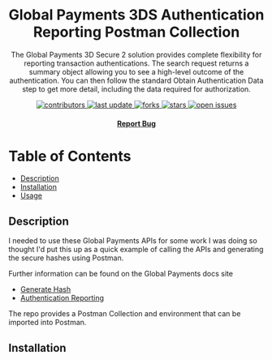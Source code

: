 <div align="center">

  <h1>Global Payments 3DS Authentication Reporting Postman Collection</h1>
  
  <p>
    The Global Payments 3D Secure 2 solution provides complete flexibility for reporting transaction authentications. The search request returns a summary object allowing you to see a high-level outcome of the authentication. You can then follow the standard Obtain Authentication Data step to get more detail, including the data required for authorization.

  </p>

<!-- Badges -->
<p>
<a href="https://github.com/craigashields/global-payments-3ds-auth-search-postman-collection/graphs/contributors">
    <img src="https://img.shields.io/github/contributors/craigashields/global-payments-3ds-auth-search-postman-collection" alt="contributors" />
</a>
<a href="">
    <img src="https://img.shields.io/github/last-commit/craigashields/global-payments-3ds-auth-search-postman-collection" alt="last update" />
</a>
<a href="https://github.com/craigashields/global-payments-3ds-auth-search-postman-collection/network/members">
    <img src="https://img.shields.io/github/forks/craigashields/global-payments-3ds-auth-search-postman-collection" alt="forks" />
</a>
<a href="https://github.com/craigashields/global-payments-3ds-auth-search-postman-collection/stargazers">
    <img src="https://img.shields.io/github/stars/craigashields/global-payments-3ds-auth-search-postman-collection" alt="stars" />
</a>
<a href="https://github.com/craigashields/global-payments-3ds-auth-search-postman-collection/issues/">
    <img src="https://img.shields.io/github/issues/craigashields/global-payments-3ds-auth-search-postman-collection" alt="open issues" />
</a>
</p>  
<h4>
    <a href="https://github.com/craigashields/global-payments-3ds-auth-search-postman-collection/issues/">Report Bug</a>
  </h4>
</div>

# Table of Contents

- [Description](#description)
- [Installation](#installation)
- [Usage](#usage)

## Description

I needed to use these Global Payments APIs for some work I was doing so thought I'd put this up as a quick example of calling the APIs and generating the secure hashes using Postman.

Further information can be found on the Global Payments docs site

- [Generate Hash](https://developer.globalpay.com/api/3d-secure-two#generate-hash)
- [Authentication Reporting](https://developer.globalpay.com/ecommerce/3d-secure-version2/authentication-reporting)

The repo provides a Postman Collection and environment that can be imported into Postman.

## Installation
